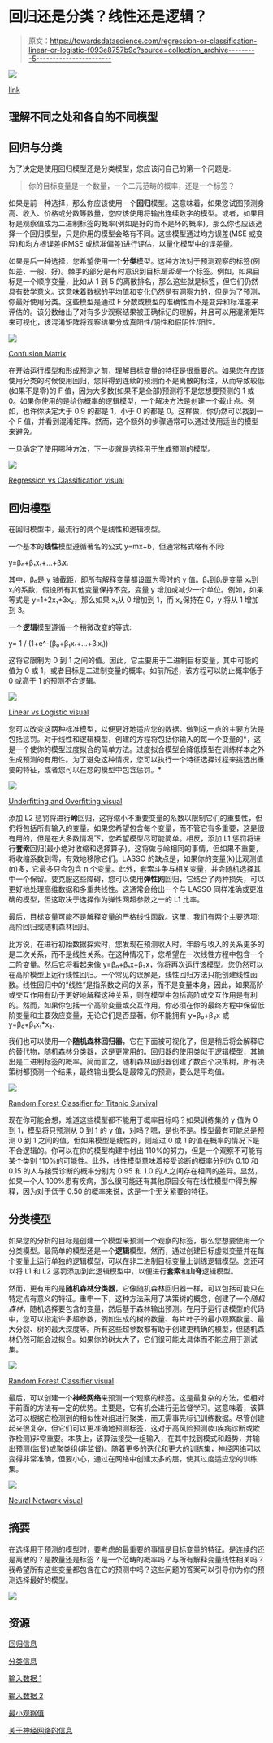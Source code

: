 # 回归还是分类？线性还是逻辑？

> 原文：<https://towardsdatascience.com/regression-or-classification-linear-or-logistic-f093e8757b9c?source=collection_archive---------5----------------------->

![](img/167d9bbbc7245fd3aa832c476d0b65ec.png)

[link](https://www.explainxkcd.com/wiki/index.php/2048:_Curve-Fitting)

## 理解不同之处和各自的不同模型

## 回归与分类

为了决定是使用回归模型还是分类模型，您应该问自己的第一个问题是:

> 你的目标变量是一个数量，一个二元范畴的概率，还是一个标签？

如果是前一种选择，那么你应该使用一个**回归**模型。这意味着，如果您试图预测身高、收入、价格或分数等数量，您应该使用将输出连续数字的模型。或者，如果目标是观察值成为二进制标签的概率(例如是好的而不是坏的概率)，那么你也应该选择一个回归模型，只是你用的模型会略有不同。这些模型通过均方误差(MSE 或变异)和均方根误差(RMSE 或标准偏差)进行评估，以量化模型中的误差量。

如果是后一种选择，您希望使用一个**分类**模型。这种方法对于预测观察的标签(例如差、一般、好)。棘手的部分是有时意识到目标*是否是*一个标签。例如，如果目标是一个顺序变量，比如从 1 到 5 的离散排名，那么这些就是标签，但它们仍然具有数学意义。这意味着数据的平均值和变化仍然是有洞察力的，但是为了预测，你最好使用分类。这些模型是通过 F 分数或模型的准确性而不是变异和标准差来评估的。该分数给出了对有多少观察结果被正确标记的理解，并且可以用混淆矩阵来可视化，该混淆矩阵将观察结果分成真阳性/阴性和假阴性/阳性。

![](img/7a4ba161ff86fbb66fa8da4438ff051a.png)

[Confusion Matrix](http://rasbt.github.io/mlxtend/user_guide/evaluate/confusion_matrix/)

在开始运行模型和形成预测之前，理解目标变量的特征是很重要的。如果您在应该使用分类的时候使用回归，您将得到连续的预测而不是离散的标注，从而导致较低(如果不是零)的 F 值，因为大多数(如果不是全部)预测将不是您想要预测的 1 或 0。如果你使用的是给你概率的逻辑模型，一个解决方法是创建一个截止点。例如，也许你决定大于 0.9 的都是 1，小于 0 的都是 0。这样做，你仍然可以找到一个 F 值，并看到混淆矩阵。然而，这个额外的步骤通常可以通过使用适当的模型来避免。

一旦确定了使用哪种方法，下一步就是选择用于生成预测的模型。

![](img/0c72b7f1bed32b72136997b7f3f0fb64.png)

[Regression vs Classification visual](https://www.pinterest.com/pin/672232681855858622/?lp=true)

## 回归模型

在回归模型中，最流行的两个是线性和逻辑模型。

一个基本的**线性**模型遵循著名的公式 y=mx+b，但通常格式略有不同:

y=β₀+β₁x₁+…+βᵢxᵢ

其中，β₀是 y 轴截距，即所有解释变量都设置为零时的 y 值。β₁到βᵢ是变量 x₁到 xᵢ的系数，假设所有其他变量保持不变，变量 y 增加或减少一个单位。例如，如果等式是 y=1+2x₁+3x₂，那么如果 x₁从 0 增加到 1，而 x₂保持在 0，y 将从 1 增加到 3。

一个**逻辑**模型遵循一个稍微改变的等式:

y= 1 / (1+e^-(β₀+β₁x₁+…+βᵢxᵢ))

这将它限制为 0 到 1 之间的值。因此，它主要用于二进制目标变量，其中可能的值为 0 或 1，或者目标是二进制变量的概率。如前所述，该方程可以防止概率低于 0 或高于 1 的预测不合逻辑。

![](img/df7b65e6d7ed5fc50d569c868c9883b2.png)

[Linear vs Logistic visual](https://www.sciencedirect.com/topics/medicine-and-dentistry/logistic-regression-analysis)

您可以改变这两种标准模型，以便更好地适应您的数据。做到这一点的主要方法是包括惩罚。对于线性和逻辑模型，创建的方程将包括你输入的每一个变量的*，这是一个使你的模型过度拟合的简单方法。过度拟合模型会降低模型在训练样本之外生成预测的有用性。为了避免这种情况，您可以执行一个特征选择过程来挑选出重要的特征，或者您可以在您的模型中包含惩罚。*

![](img/a509007d016bf2b89701f01e43748e90.png)

[Underfitting and Overfitting visual](https://medium.com/greyatom/what-is-underfitting-and-overfitting-in-machine-learning-and-how-to-deal-with-it-6803a989c76)

添加 L2 惩罚将进行**岭**回归，这将缩小不重要变量的系数以限制它们的重要性，但仍将包括所有输入的变量。如果您希望包含每个变量，而不管它有多重要，这是很有用的，但是在大多数情况下，您希望模型尽可能简单。相反，添加 L1 惩罚将进行**套索**回归(最小绝对收缩和选择算子)，这将做与岭相同的事情，但如果不重要，将收缩系数到零，有效地移除它们。LASSO 的缺点是，如果你的变量(k)比观测值(n)多，它最多只会包含 n 个变量。此外，套索斗争与相关变量，并会随机选择其中一个保留。要克服这些障碍，您可以使用**弹性网**回归，它结合了两种损失，可以更好地处理高维数据和多重共线性。这通常会给出一个与 LASSO 同样准确或更准确的模型，但这取决于选择作为弹性网超参数之一的 L1 比率。

最后，目标变量可能不是解释变量的严格线性函数。这里，我们有两个主要选项:高阶回归或随机森林回归。

比方说，在进行初始数据探索时，您发现在预测收入时，年龄与收入的关系更多的是二次关系，而不是线性关系。在这种情况下，您希望在一次线性方程中包含一个二阶变量。然后它将看起来像 y=β₀+β₁x+β₂x，你将再次运行该模型。您仍然可以在高阶模型上运行线性回归。一个常见的误解是，线性回归方法只能创建线性函数。线性回归中的“线性”是指系数之间的关系，而不是变量本身，因此，如果高阶或交互作用有助于更好地解释这种关系，则在模型中包括高阶或交互作用是有利的。然而，如果你包括一个高阶变量或交互作用，你必须在你的最终方程中保留低阶变量和主要效应变量，无论它们是否显著。你不能拥有 y=β₀+β₂x 或 y=β₀+β₁x₁*x₂.

我们也可以使用一个**随机森林回归器**，它在下面被可视化了，但是稍后将会解释它的替代物，随机森林分类器，这是更常用的。回归器的使用类似于逻辑模型，其输出是二进制标签的概率。简而言之，随机森林回归器创建了数百个决策树，所有决策树都预测一个结果，最终输出要么是最常见的预测，要么是平均值。

![](img/90dbfe1f77d7da0be992d67c0bb16301.png)

[Random Forest Classifier for Titanic Survival](https://www.researchgate.net/figure/Decision-tree-on-Titanic-survival-data-Source-https-en_fig2_317307818)

现在你可能会想，难道这些模型都不能用于概率目标吗？如果训练集的 y 值为 0 到 1，模型将只预测从 0 到 1 的 y 值，对吗？嗯，是也不是。模型最有可能总是预测 0 到 1 之间的值，但如果模型是线性的，则超过 0 或 1 的值在概率的情况下是不合逻辑的。你可以在你的模型构建中付出 110%的努力，但是一个观察不可能有某个类别 110%的可能性。此外，线性模型意味着接受诊断的概率分别为 0.10 和 0.15 的人与接受诊断的概率分别为 0.95 和 1.0 的人之间存在相同的差异。显然，如果一个人 100%患有疾病，那么很可能还有其他原因没有在线性模型中得到解释，因为对于低于 0.50 的概率来说，这是一个无关紧要的特征。

## 分类模型

如果您的分析的目标是创建一个模型来预测一个观察的标签，那么您想要使用一个分类模型。最简单的模型还是一个**逻辑**模型。然而，通过创建目标虚拟变量并在每个变量上运行单独的逻辑模型，可以在非二进制目标变量上训练逻辑模型。您还可以将 L1 和 L2 惩罚添加到此逻辑模型中，以便进行**套索**和**山脊**逻辑模型。

然而，更有用的是**随机森林分类器**，它像随机森林回归器一样，可以包括可能只在特定点有意义的特征。重申一下，这种方法采用了决策树的概念，创建了一个*随机森林*，随机选择要包含的变量，然后基于森林输出预测。在用于运行该模型的代码中，您可以指定许多超参数，例如生成的树的数量、每片叶子的最小观察数量、最大分裂、树的最大深度等。所有这些超参数都有助于创建更精确的模型，但随机森林仍然可能会过拟合。如果你的树太大了，它们很可能太具体而不能应用于测试集。

![](img/d49a344a247f49f99f9f1e996a41730c.png)

[Random Forest Classifier visual](https://www.researchgate.net/figure/The-Random-Forest-classifier-is-an-ensemble-of-decision-trees-where-the-single-trees-are_fig1_228540194)

最后，可以创建一个**神经网络**来预测一个观察的标签。这是最复杂的方法，但相对于前面的方法有一定的优势。主要是，它有机会进行无监督学习。这意味着，该算法可以根据它检测到的相似性对组进行聚类，而无需事先标记训练数据。尽管创建起来很复杂，但它们可以更准确地预测标签，这对于高风险预测(如疾病诊断或欺诈检测)非常重要。本质上，该算法接受一组输入，在其中找到模式和趋势，并输出预测(监督)或聚类组(非监督)。随着更多的迭代和更大的训练集，神经网络可以变得非常准确，但要小心，通过在网络中创建太多的层，使其过度适应您的训练集。

![](img/ea38c90cc237e3fdb3950788ea718587.png)

[Neural Network visual](https://skymind.ai/images/wiki/mlp.png)

## 摘要

在选择用于预测的模型时，要考虑的最重要的事情是目标变量的特征。是连续的还是离散的？是数量还是标签？是一个范畴的概率吗？与所有解释变量线性相关吗？我希望所有这些变量都包含在它的预测中吗？这些问题的答案可以引导你为你的预测选择最好的模型。

![](img/0cf3a06d8c0440c23d481141d80be0ac.png)

## 资源

[回归信息](https://www.analyticsvidhya.com/blog/2015/08/comprehensive-guide-regression/)

[分类信息](https://medium.com/@Mandysidana/machine-learning-types-of-classification-9497bd4f2e14)

[输入数据 1](https://www.theanalysisfactor.com/when-listwise-deletion-works/)

[输入数据 2](https://www.theanalysisfactor.com/seven-ways-to-make-up-data-common-methods-to-imputing-missing-data/)

[最小观察值](https://www.sciencedirect.com/science/article/pii/S0895435615000141)

[关于神经网络的信息](https://skymind.ai/wiki/neural-network)